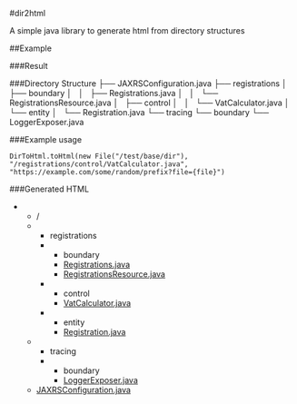 #dir2html

A simple java library to generate html from directory structures

##Example

###Result

###Directory Structure
    ├── JAXRSConfiguration.java
    ├── registrations
    │   ├── boundary
    │   │   ├── Registrations.java
    │   │   └── RegistrationsResource.java
    │   ├── control
    │   │   └── VatCalculator.java
    │   └── entity
    │       └── Registration.java
    └── tracing
        └── boundary
            └── LoggerExposer.java

###Example usage

    DirToHtml.toHtml(new File("/test/base/dir"), "/registrations/control/VatCalculator.java", "https://example.com/some/random/prefix?file={file}")

###Generated HTML
    <ul class="directory-tree">
      <li class="directory">
        <ul class="directory">
          <li class="directory-name">/</li>
          <li class="directory">
            <ul class="directory">
              <li class="directory-name">registrations</li>
              <li class="directory">
                <ul class="directory">
                  <li class="directory-name">boundary</li>
                  <li class="file java" data-path="/registrations/boundary/Registrations.java"><a href="https://example.com/some/random/prefix?file=%2Fregistrations%2Fboundary%2FRegistrations.java">Registrations.java</a></li>
                  <li class="file java" data-path="/registrations/boundary/RegistrationsResource.java"><a href="https://example.com/some/random/prefix?file=%2Fregistrations%2Fboundary%2FRegistrationsResource.java">RegistrationsResource.java</a></li>
                </ul>
              </li>
              <li class="directory">
                <ul class="directory">
                  <li class="directory-name">control</li>
                  <li class="file java active" data-path="/registrations/control/VatCalculator.java"><a href="https://example.com/some/random/prefix?file=%2Fregistrations%2Fcontrol%2FVatCalculator.java">VatCalculator.java</a></li>
                </ul>
              </li>
              <li class="directory">
                <ul class="directory">
                  <li class="directory-name">entity</li>
                  <li class="file java" data-path="/registrations/entity/Registration.java"><a href="https://example.com/some/random/prefix?file=%2Fregistrations%2Fentity%2FRegistration.java">Registration.java</a></li>
                </ul>
              </li>
            </ul>
          </li>
          <li class="directory">
            <ul class="directory">
              <li class="directory-name">tracing</li>
              <li class="directory">
                <ul class="directory">
                  <li class="directory-name">boundary</li>
                  <li class="file java" data-path="/tracing/boundary/LoggerExposer.java"><a href="https://example.com/some/random/prefix?file=%2Ftracing%2Fboundary%2FLoggerExposer.java">LoggerExposer.java</a></li>
                </ul>
              </li>
            </ul>
          </li>
          <li class="file java" data-path="/JAXRSConfiguration.java"><a href="https://example.com/some/random/prefix?file=%2FJAXRSConfiguration.java">JAXRSConfiguration.java</a></li>
        </ul>
      </li>
    </ul>
